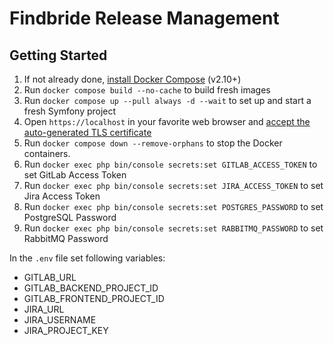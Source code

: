 # Findbride Release Management

## Getting Started

1. If not already done, [install Docker Compose](https://docs.docker.com/compose/install/) (v2.10+)
2. Run `docker compose build --no-cache` to build fresh images
3. Run `docker compose up --pull always -d --wait` to set up and start a fresh Symfony project
4. Open `https://localhost` in your favorite web browser and [accept the auto-generated TLS certificate](https://stackoverflow.com/a/15076602/1352334)
5. Run `docker compose down --remove-orphans` to stop the Docker containers.
6. Run `docker exec php bin/console secrets:set GITLAB_ACCESS_TOKEN` to set GitLab Access Token
7. Run `docker exec php bin/console secrets:set JIRA_ACCESS_TOKEN` to set Jira Access Token
8. Run `docker exec php bin/console secrets:set POSTGRES_PASSWORD` to set PostgreSQL Password
8. Run `docker exec php bin/console secrets:set RABBITMQ_PASSWORD` to set RabbitMQ Password

In the `.env` file set following variables:

- GITLAB_URL
- GITLAB_BACKEND_PROJECT_ID
- GITLAB_FRONTEND_PROJECT_ID
- JIRA_URL
- JIRA_USERNAME
- JIRA_PROJECT_KEY

